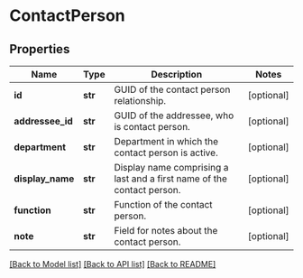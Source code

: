 # ContactPerson

## Properties
Name | Type | Description | Notes
------------ | ------------- | ------------- | -------------
**id** | **str** | GUID of the contact person relationship. | [optional] 
**addressee_id** | **str** | GUID of the addressee, who is contact person. | [optional] 
**department** | **str** | Department in which the contact person is active. | [optional] 
**display_name** | **str** | Display name comprising a last and a first name of the contact person. | [optional] 
**function** | **str** | Function of the contact person. | [optional] 
**note** | **str** | Field for notes about the contact person. | [optional] 

[[Back to Model list]](../README.md#documentation-for-models) [[Back to API list]](../README.md#documentation-for-api-endpoints) [[Back to README]](../README.md)


